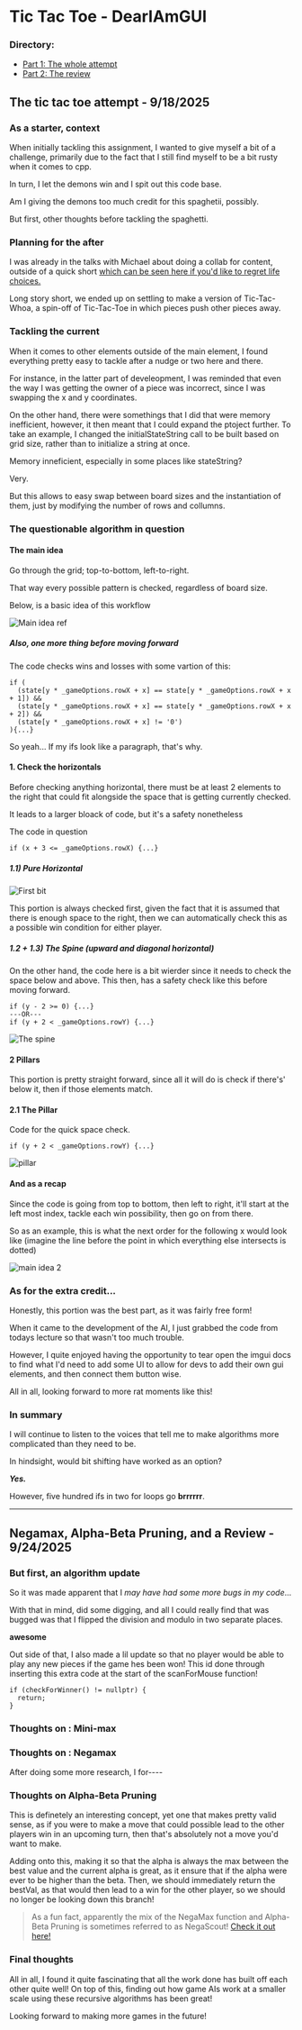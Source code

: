 # Tic Tac Toe - DearIAmGUI

### Directory:

- [Part 1: The whole attempt](#the-tic-tac-toe-attempt---9182025)
- [Part 2: The review](#negamax-alpha-beta-pruning-and-a-review---9242025)

## The tic tac toe attempt - 9/18/2025

### As a starter, context

When initially tackling this assignment, I wanted to give myself a bit of a challenge, primarily due to the fact that I still find myself to be a bit rusty when it comes to cpp.

In turn, I let the demons win and I spit out this code base.

Am I giving the demons too much credit for this spaghetii, possibly.

But first, other thoughts before tackling the spaghetti.

### Planning for the after

I was already in the talks with Michael about doing a collab for content, outside of a quick short [which can be seen here if you'd like to regret life choices.](https://youtube.com/shorts/H9gZYjlgKks?si=tTV7F2bPx80lRPqt)

Long story short, we ended up on settling to make a version of Tic-Tac-Whoa, a spin-off of Tic-Tac-Toe in which pieces push other pieces away. 

### Tackling the current

When it comes to other elements outside of the main element, I found everything pretty easy to tackle after a nudge or two here and there. 

For instance, in the latter part of develeopment, I was reminded that even the way I was getting the owner of a piece was incorrect, since I was swapping the x and y coordinates.

On the other hand, there were somethings that I did that were memory inefficient, however, it then meant that I could expand the ptoject further. To take an example, I changed the initialStateString call to be built based on grid size, rather than to initialize a string at once. 

Memory inneficient, especially in some places like stateString?

Very.

But this allows to easy swap between board sizes and the instantiation of them, just by modifying the number of rows and collumns.

### The questionable algorithm in question

#### The main idea

Go through the grid; top-to-bottom, left-to-right.

That way every possible pattern is checked, regardless of board size.

Below, is a basic idea of this workflow 

![Main idea ref](./images/ref0.jpg)

##### Also, one more thing before moving forward

The code checks wins and losses with some vartion of this:

<pre>
<code>if (</code>
<code>  (state[y * _gameOptions.rowX + x] == state[y * _gameOptions.rowX + x + 1]) &&</code>
<code>  (state[y * _gameOptions.rowX + x] == state[y * _gameOptions.rowX + x + 2]) &&</code>
<code>  (state[y * _gameOptions.rowX + x] != '0')</code>
<code>){...}</code>
</pre>


So yeah... If my ifs look like a paragraph, that's why.

#### 1. Check the horizontals

Before checking anything horizontal, there must be at least 2 elements to the right that could fit alongside the space that is getting currently checked.

It leads to a larger bloack of code, but it's a safety nonetheless

The code in question

<pre>
<code>if (x + 3 <= _gameOptions.rowX) {...} </code>
</pre>

##### 1.1) Pure Horizontal

![First bit](./images/ref1.jpg)

This portion is always checked first, given the fact that it is assumed that there is enough space to the right, then we can automatically check this as a possible win condition for either player.

##### 1.2 + 1.3) The Spine (upward and diagonal horizontal)

On the other hand, the code here is a bit wierder since it needs to check the space below and above. This then, has a safety check like this before moving forward.

<pre>
<code>if (y - 2 >= 0) {...} </code>
<code>---OR--- </code>
<code>if (y + 2 < _gameOptions.rowY) {...} </code>
</pre>

![The spine](./images/ref2.jpg)

#### 2 Pillars

This portion is pretty straight forward, since all it will do is check if there's' below it, then if those elements match.

#### 2.1 The Pillar

Code for the quick space check.

<pre>
<code>if (y + 2 < _gameOptions.rowY) {...} </code>
</pre>

![pillar](./images/ref3.jpg)

#### And as a recap

Since the code is going from top to bottom, then left to right, it'll start at the left most index, tackle each win possibility, then go on from there.

So as an example, this is what the next order for the following x would look like (imagine the line before the point in which everything else intersects is dotted)

![main idea 2](./images/ref4.jpg)

### As for the extra credit...

Honestly, this portion was the best part, as it was fairly free form! 

When it came to the development of the AI, I just grabbed the code from todays lecture so that wasn't too much trouble.

However, I quite enjoyed having the opportunity to tear open the imgui docs to find what I'd need to add some UI to allow for devs to add their own gui elements, and then connect them button wise.

All in all, looking forward to more rat moments like this!

### In summary

I will continue to listen to the voices that tell me to make algorithms more complicated than they need to be.

In hindsight, would bit shifting have worked as an option? 

***Yes.*** 

However, five hundred ifs in two for loops go **brrrrrr**.

---

## Negamax, Alpha-Beta Pruning, and a Review - 9/24/2025

### But first, an algorithm update

So it was made apparent that I *may have had some more bugs in my code*...

With that in mind, did some digging, and all I could really find that was bugged was that I flipped the division and modulo in two separate places.

**awesome**

Out side of that, I also made a lil update so that no player would be able to play any new pieces if the game hes been won! This id done through inserting this extra code at the start of the scanForMouse function!

<pre>
<code>if (checkForWinner() != nullptr) { </code>
<code>	return; </code>
<code>} </code>
</pre>


### Thoughts on : Mini-max



### Thoughts on : Negamax

After doing some more research, I for----

### Thoughts on Alpha-Beta Pruning

This is definetely an interesting concept, yet one that makes pretty valid sense, as if you were to make a move that could possible lead to the other players win in an upcoming turn, then that's absolutely not a move you'd want to make. 

Adding onto this, making it so that the alpha is always the max between the best value and the current alpha is great, as it ensure that if the alpha were ever to be higher than the beta. Then, we should immediately return the bestVal, as that would then lead to a win for the other player, so we should no longer be looking down this branch!

> As a fun fact, apparently the mix of the NegaMax function and Alpha-Beta Pruning is sometimes referred to as NegaScout! [Check it out here!](https://en.wikipedia.org/wiki/Principal_variation_search)

### Final thoughts

All in all, I found it quite fascinating that all the work done has built off each other quite well! On top of this, finding out how game AIs work at a smaller scale using these recursive algorithms has been great!

Looking forward to making more games in the future!